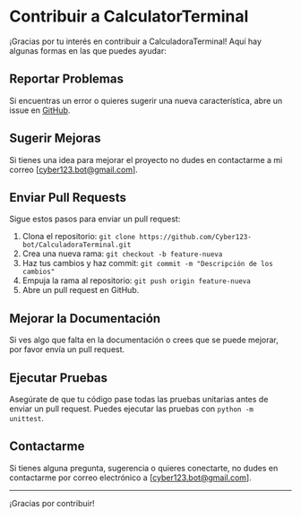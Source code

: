# Contribuir a CalculatorTerminal

¡Gracias por tu interés en contribuir a CalculadoraTerminal! Aquí hay algunas formas en las que puedes ayudar:

## Reportar Problemas
Si encuentras un error o quieres sugerir una nueva característica, abre un issue en [GitHub](https://github.com/Cyber123-bot/CalculadoraTerminal/issues).

## Sugerir Mejoras
Si tienes una idea para mejorar el proyecto no dudes en contactarme a mi correo [cyber123.bot@gmail.com].

## Enviar Pull Requests
Sigue estos pasos para enviar un pull request:
1. Clona el repositorio: `git clone https://github.com/Cyber123-bot/CalculadoraTerminal.git`
2. Crea una nueva rama: `git checkout -b feature-nueva`
3. Haz tus cambios y haz commit: `git commit -m "Descripción de los cambios"`
4. Empuja la rama al repositorio: `git push origin feature-nueva`
5. Abre un pull request en GitHub.

## Mejorar la Documentación
Si ves algo que falta en la documentación o crees que se puede mejorar, por favor envía un pull request.

## Ejecutar Pruebas
Asegúrate de que tu código pase todas las pruebas unitarias antes de enviar un pull request. Puedes ejecutar las pruebas con `python -m unittest`.

## Contactarme
Si tienes alguna pregunta, sugerencia o quieres conectarte, no dudes en contactarme por correo electrónico a [cyber123.bot@gmail.com].

---
¡Gracias por contribuir!

